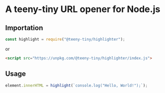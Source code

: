 # A teeny-tiny URL opener for Node.js

## Importation

```js
const highlight = require("@teeny-tiny/highlighter");
```

or

```html
<script src="https://unpkg.com/@teeny-tiny/highlighter/index.js">
```

## Usage

```js
element.innerHTML = highlight(`console.log("Hello, World!");`);
```